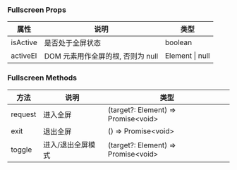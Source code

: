 ### Fullscreen Props

| 属性       | 说明                     | 类型              |
|----------|------------------------|-----------------|
| isActive | 是否处于全屏状态               | boolean         |
| activeEl | DOM 元素用作全屏的根, 否则为 null | Element \| null |

### Fullscreen Methods

| 方法      | 说明        | 类型                                    |
|---------|-----------|---------------------------------------|
| request | 进入全屏      | (target?: Element) => Promise\<void\> |
| exit    | 退出全屏      | () => Promise\<void\>                 |
| toggle  | 进入/退出全屏模式 | (target?: Element) => Promise\<void\> |
